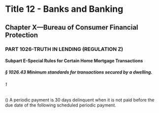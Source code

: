 
# Title 12 - Banks and Banking
## Chapter X—Bureau of Consumer Financial Protection
### PART 1026-TRUTH IN LENDING (REGULATION Z)
#### Subpart E-Special Rules for Certain Home Mortgage Transactions
##### § 1026.43 Minimum standards for transactions secured by a dwelling.
###### 1

() A periodic payment is 30 days delinquent when it is not paid before the due date of the following scheduled periodic payment.
